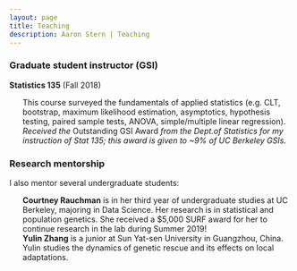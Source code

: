 ```yaml
---
layout: page
title: Teaching 
description: Aaron Stern | Teaching 
---
```

### Graduate student instructor (GSI)
<b>Statistics 135</b> (Fall 2018) 
<ul style="list-style-type:none;">
	<li> This course surveyed the fundamentals of applied statistics (e.g. CLT, bootstrap, maximum likelihood estimation, asymptotics, hypothesis testing, paired sample tests, ANOVA, simple/multiple linear regression).</li>
	<li></li>
	<li> <i>Received the</i> Outstanding GSI Award <i>from the Dept.of Statistics for my instruction of Stat 135; this award is given to ~9% of UC Berkeley GSIs.</i></li>
</ul> 



### Research mentorship 
I also mentor several undergraduate students:

<ul style="list-style-type:none;">

<li><b>Courtney Rauchman</b> is in her third year of undergraduate studies at UC Berkeley, majoring in Data Science. Her research is in statistical and population genetics. She received a $5,000 SURF award for her to continue research in the lab during Summer 2019! </li>

<li><b>Yulin Zhang</b> is a junior at Sun Yat-sen University in Guangzhou, China. Yulin studies the dynamics of genetic rescue and its effects on local adaptations.</li>

</ul>
 
<!-- Note: this is how to write a comment in HTML. Everything in here won't show up on your webpage.-->

<!--
To increase the size of the title, use fewer # in front of the paper title.
To decrease the size of the title, use more #. 
To remove the italics, remove the * before and after the description
To remove the underline from the title, remove the <u> tags (<u> and </u>)
-->
